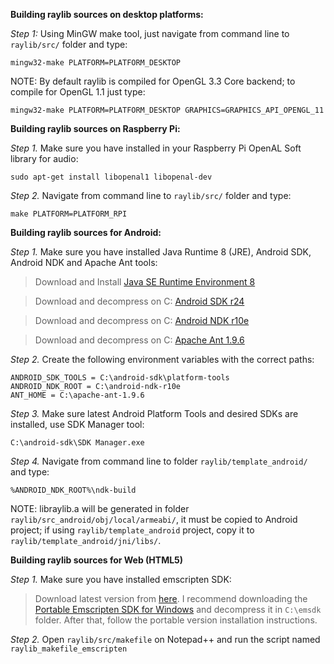 **Building raylib sources on desktop platforms:**

_Step 1:_ Using MinGW make tool, just navigate from command line to `raylib/src/` folder and type:

    mingw32-make PLATFORM=PLATFORM_DESKTOP

NOTE: By default raylib is compiled for OpenGL 3.3 Core backend; to compile for OpenGL 1.1 just type:

    mingw32-make PLATFORM=PLATFORM_DESKTOP GRAPHICS=GRAPHICS_API_OPENGL_11

**Building raylib sources on Raspberry Pi:**

_Step 1._ Make sure you have installed in your Raspberry Pi OpenAL Soft library for audio:

    sudo apt-get install libopenal1 libopenal-dev

_Step 2._ Navigate from command line to `raylib/src/` folder and type:

    make PLATFORM=PLATFORM_RPI

**Building raylib sources for Android:**

_Step 1._ Make sure you have installed Java Runtime 8 (JRE), Android SDK, Android NDK and Apache Ant tools:

> Download and Install [Java SE Runtime Environment 8](http://www.oracle.com/technetwork/java/javase/downloads/jre8-downloads-2133155.html)

> Download and decompress on C: [Android SDK r24](http://dl.google.com/android/android-sdk_r24.4.1-windows.zip)

> Download and decompress on C: [Android NDK r10e](http://dl.google.com/android/ndk/android-ndk-r10e-windows-x86.exe)

> Download and decompress on C: [Apache Ant 1.9.6](http://apache.rediris.es//ant/binaries/apache-ant-1.9.6-bin.zip)

_Step 2._ Create the following environment variables with the correct paths: 

    ANDROID_SDK_TOOLS = C:\android-sdk\platform-tools
    ANDROID_NDK_ROOT = C:\android-ndk-r10e
    ANT_HOME = C:\apache-ant-1.9.6

_Step 3._ Make sure latest Android Platform Tools and desired SDKs are installed, use SDK Manager tool:

    C:\android-sdk\SDK Manager.exe

_Step 4._ Navigate from command line to folder `raylib/template_android/` and type:

    %ANDROID_NDK_ROOT%\ndk-build

NOTE: libraylib.a will be generated in folder `raylib/src_android/obj/local/armeabi/`, it must be copied
to Android project; if using `raylib/template_android` project, copy it to `raylib/template_android/jni/libs/`.

**Building raylib sources for Web (HTML5)**

_Step 1._ Make sure you have installed emscripten SDK:

> Download latest version from [here](http://kripken.github.io/emscripten-site/docs/getting_started/downloads.html). I recommend downloading the [Portable Emscripten SDK for Windows](https://s3.amazonaws.com/mozilla-games/emscripten/releases/emsdk-1.35.0-portable-64bit.zip) and decompress it in `C:\emsdk` folder. After that, follow the portable version installation instructions.

_Step 2._ Open `raylib/src/makefile` on Notepad++ and run the script named `raylib_makefile_emscripten`